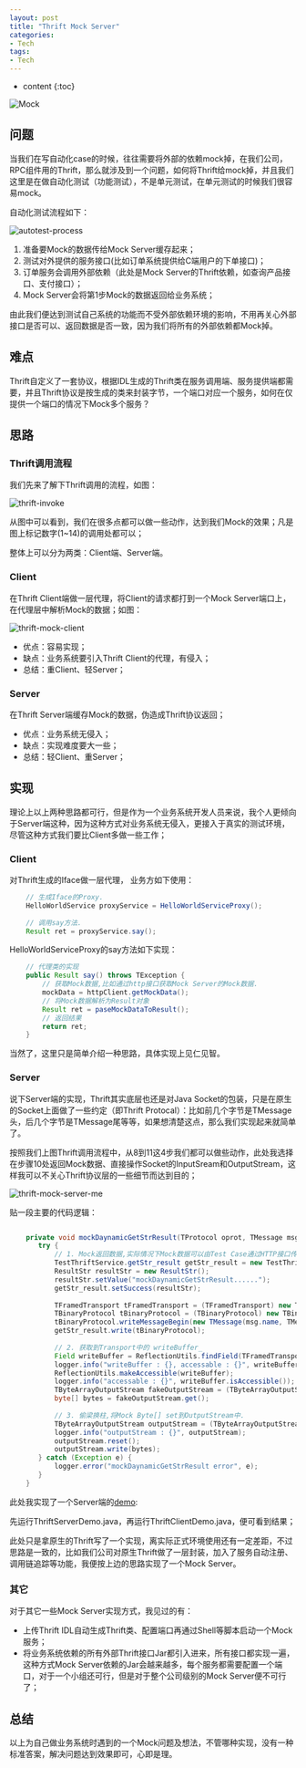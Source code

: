 ```yaml
---
layout: post
title: "Thrift Mock Server"
categories: 
- Tech
tags:
- Tech
---
```


* content
{:toc}

![Mock](/css/pics/2017-07-17-jewellery.jpg)

## 问题
当我们在写自动化case的时候，往往需要将外部的依赖mock掉，在我们公司，RPC组件用的Thrift，那么就涉及到一个问题，如何将Thrift给mock掉，并且我们这里是在做自动化测试（功能测试），不是单元测试，在单元测试的时候我们很容易mock。

自动化测试流程如下：

![autotest-process](/css/pics/2017-07-17-autotest-process.png)
1. 准备要Mock的数据传给Mock Server缓存起来；
2. 测试对外提供的服务接口(比如订单系统提供给C端用户的下单接口)；
3. 订单服务会调用外部依赖（此处是Mock Server的Thrift依赖，如查询产品接口、支付接口）；
4. Mock Server会将第1步Mock的数据返回给业务系统；

由此我们便达到测试自己系统的功能而不受外部依赖环境的影响，不用再关心外部接口是否可以、返回数据是否一致，因为我们将所有的外部依赖都Mock掉。

## 难点
Thrift自定义了一套协议，根据IDL生成的Thrift类在服务调用端、服务提供端都需要，并且Thrift协议是按生成的类来封装字节，一个端口对应一个服务，如何在仅提供一个端口的情况下Mock多个服务？

## 思路

### Thrift调用流程
我们先来了解下Thrift调用的流程，如图：

![thrift-invoke](/css/pics/2017-07-17-thrift-invoke.png)

从图中可以看到，我们在很多点都可以做一些动作，达到我们Mock的效果；凡是图上标记数字(1~14)的调用处都可以；

整体上可以分为两类：Client端、Server端。

### Client
在Thrift Client端做一层代理，将Client的请求都打到一个Mock Server端口上，在代理层中解析Mock的数据；如图：

![thrift-mock-client](/css/pics/2017-07-17-thrift-mock-client.png)

* 优点：容易实现；
* 缺点：业务系统要引入Thrift Client的代理，有侵入；
* 总结：重Client、轻Server；

### Server
在Thrift Server端缓存Mock的数据，伪造成Thrift协议返回；

* 优点：业务系统无侵入；
* 缺点：实现难度要大一些；
* 总结：轻Client、重Server；

## 实现
理论上以上两种思路都可行，但是作为一个业务系统开发人员来说，我个人更倾向于Server端这种，因为这种方式对业务系统无侵入，更接入于真实的测试环境，尽管这种方式我们要比Client多做一些工作；

### Client

对Thrift生成的Iface做一层代理，
业务方如下使用：

```Java
    // 生成Iface的Proxy.
    HelloWorldService proxyService = HelloWorldServiceProxy();
    
    // 调用say方法.
    Result ret = proxyService.say();
```

HelloWorldServiceProxy的say方法如下实现：

```Java
    // 代理类的实现
    public Result say() throws TException {
        // 获取Mock数据,比如通过http接口获取Mock Server的Mock数据.
        mockData = httpClient.getMockData();    
        // 将Mock数据解析为Result对象
        Result ret = paseMockDataToResult();
        // 返回结果
        return ret;
    }
```
当然了，这里只是简单介绍一种思路，具体实现上见仁见智。

### Server
说下Server端的实现，Thrift其实底层也还是对Java Socket的包装，只是在原生的Socket上面做了一些约定（即Thrift Protocal）：比如前几个字节是TMessage头，后几个字节是TMessage尾等等，如果想清楚这点，那么我们实现起来就简单了。

按照我们上图Thrift调用流程中，从8到11这4步我们都可以做些动作，此处我选择在步骤10处返回Mock数据、直接操作Socket的InputSream和OutputStream，这样我可以不关心Thrift协议层的一些细节而达到目的；

![thrift-mock-server-me](/css/pics/2017-07-17-thrift-mock-server-me.png)

贴一段主要的代码逻辑：
```Java

    private void mockDaynamicGetStrResult(TProtocol oprot, TMessage msg) throws TException {
       try {
           // 1. Mock返回数据,实际情况下Mock数据可以由Test Case通过HTTP接口传过来,Mock Server缓存.
           TestThriftService.getStr_result getStr_result = new TestThriftService.getStr_result();
           ResultStr resultStr = new ResultStr();
           resultStr.setValue("mockDaynamicGetStrResult......");
           getStr_result.setSuccess(resultStr);
    
           TFramedTransport tFramedTransport = (TFramedTransport) new TFramedTransport.Factory().getTransport(null);
           TBinaryProtocol tBinaryProtocol = (TBinaryProtocol) new TBinaryProtocol.Factory().getProtocol(tFramedTransport);
           tBinaryProtocol.writeMessageBegin(new TMessage(msg.name, TMessageType.REPLY, msg.seqid));
           getStr_result.write(tBinaryProtocol);
    
           // 2. 获取到Transport中的 writeBuffer_
           Field writeBuffer = ReflectionUtils.findField(TFramedTransport.class, "writeBuffer_");
           logger.info("writeBuffer : {}, accessable : {}", writeBuffer, writeBuffer.isAccessible());
           ReflectionUtils.makeAccessible(writeBuffer);
           logger.info("accessable : {}", writeBuffer.isAccessible());
           TByteArrayOutputStream fakeOutputStream = (TByteArrayOutputStream) writeBuffer.get(tFramedTransport);
           byte[] bytes = fakeOutputStream.get();
    
           // 3. 偷梁换柱,将Mock Byte[] set到OutputStream中.
           TByteArrayOutputStream outputStream = (TByteArrayOutputStream) writeBuffer.get(oprot.getTransport());
           logger.info("outputStream : {}", outputStream);
           outputStream.reset();
           outputStream.write(bytes);
       } catch (Exception e) {
           logger.error("mockDaynamicGetStrResult error", e);
       }
    }

```

此处我实现了一个Server端的[demo](https://github.com/studyingsina/spring_use):

先运行ThriftServerDemo.java，再运行ThriftClientDemo.java，便可看到结果；

此处只是拿原生的Thrift写了一个实现，离实际正式环境使用还有一定差距，不过思路是一致的，比如我们公司对原生Thrift做了一层封装，加入了服务自动注册、调用链追踪等功能，我便按上边的思路实现了一个Mock Server。

### 其它
对于其它一些Mock Server实现方式，我见过的有：

* 上传Thrift IDL自动生成Thrift类、配置端口再通过Shell等脚本启动一个Mock服务；
* 将业务系统依赖的所有外部Thrift接口Jar都引入进来，所有接口都实现一遍，这种方式Mock Server依赖的Jar会越来越多，每个服务都需要配置一个端口，对于一个小组还可行，但是对于整个公司级别的Mock Server便不可行了；

## 总结
以上为自己做业务系统时遇到的一个Mock问题及想法，不管哪种实现，没有一种标准答案，解决问题达到效果即可，心即是理。

